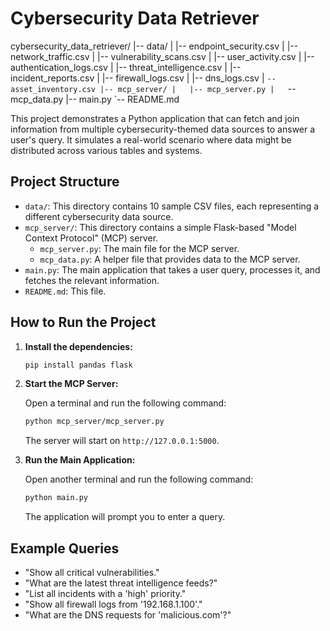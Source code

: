 # Cybersecurity Data Retriever


cybersecurity_data_retriever/
|-- data/
|   |-- endpoint_security.csv
|   |-- network_traffic.csv
|   |-- vulnerability_scans.csv
|   |-- user_activity.csv
|   |-- authentication_logs.csv
|   |-- threat_intelligence.csv
|   |-- incident_reports.csv
|   |-- firewall_logs.csv
|   |-- dns_logs.csv
|   `-- asset_inventory.csv
|-- mcp_server/
|   |-- mcp_server.py
|   `-- mcp_data.py
|-- main.py
`-- README.md


This project demonstrates a Python application that can fetch and join information from multiple cybersecurity-themed data sources to answer a user's query. It simulates a real-world scenario where data might be distributed across various tables and systems.

## Project Structure

- `data/`: This directory contains 10 sample CSV files, each representing a different cybersecurity data source.
- `mcp_server/`: This directory contains a simple Flask-based "Model Context Protocol" (MCP) server.
    - `mcp_server.py`: The main file for the MCP server.
    - `mcp_data.py`: A helper file that provides data to the MCP server.
- `main.py`: The main application that takes a user query, processes it, and fetches the relevant information.
- `README.md`: This file.

## How to Run the Project

1.  **Install the dependencies:**

    ```bash
    pip install pandas flask
    ```

2.  **Start the MCP Server:**

    Open a terminal and run the following command:

    ```bash
    python mcp_server/mcp_server.py
    ```

    The server will start on `http://127.0.0.1:5000`.

3.  **Run the Main Application:**

    Open another terminal and run the following command:

    ```bash
    python main.py
    ```

    The application will prompt you to enter a query.

## Example Queries

- "Show all critical vulnerabilities."
- "What are the latest threat intelligence feeds?"
- "List all incidents with a 'high' priority."
- "Show all firewall logs from '192.168.1.100'."
- "What are the DNS requests for 'malicious.com'?"

</code></pre>